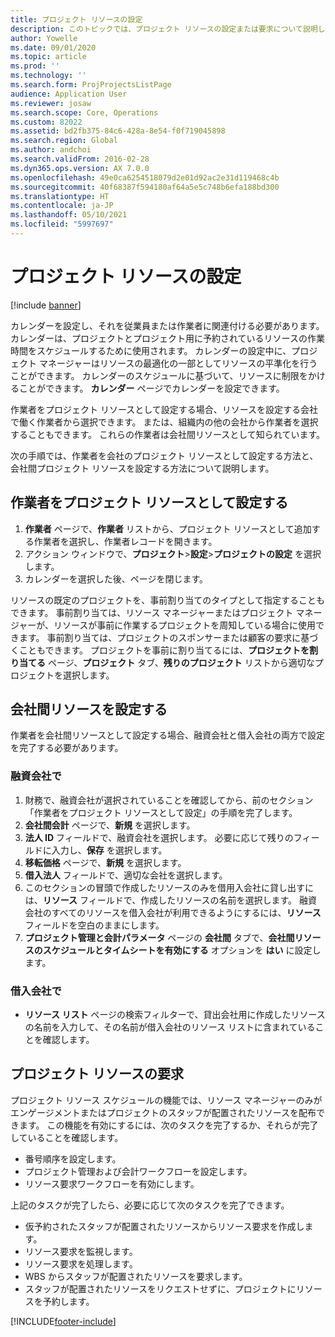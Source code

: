 ```yaml
---
title: プロジェクト リソースの設定
description: このトピックでは、プロジェクト リソースの設定または要求について説明します。
author: Yowelle
ms.date: 09/01/2020
ms.topic: article
ms.prod: ''
ms.technology: ''
ms.search.form: ProjProjectsListPage
audience: Application User
ms.reviewer: josaw
ms.search.scope: Core, Operations
ms.custom: 82022
ms.assetid: bd2fb375-84c6-428a-8e54-f0f719045898
ms.search.region: Global
ms.author: andchoi
ms.search.validFrom: 2016-02-28
ms.dyn365.ops.version: AX 7.0.0
ms.openlocfilehash: 49e0ca6254518079d2e01d92ac2e31d119468c4b
ms.sourcegitcommit: 40f68387f594180af64a5e5c748b6efa188bd300
ms.translationtype: HT
ms.contentlocale: ja-JP
ms.lasthandoff: 05/10/2021
ms.locfileid: "5997697"
---
```

# <a name="set-up-project-resources"></a>プロジェクト リソースの設定

[!include [banner](../includes/banner.md)]

カレンダーを設定し、それを従業員または作業者に関連付ける必要があります。 カレンダーは、プロジェクトとプロジェクト用に予約されているリソースの作業時間をスケジュールするために使用されます。 カレンダーの設定中に、プロジェクト マネージャーはリソースの最適化の一部としてリソースの平準化を行うことができます。 カレンダーのスケジュールに基づいて、リソースに制限をかけることができます。 **カレンダー** ページでカレンダーを設定できます。

作業者をプロジェクト リソースとして設定する場合、リソースを設定する会社で働く作業者から選択できます。 または、組織内の他の会社から作業者を選択することもできます。 これらの作業者は会社間リソースとして知られています。

次の手順では、作業者を会社のプロジェクト リソースとして設定する方法と、会社間プロジェクト リソースを設定する方法について説明します。

## <a name="set-up-a-worker-as-a-project-resource"></a>作業者をプロジェクト リソースとして設定する

1. **作業者** ページで、**作業者** リストから、プロジェクト リソースとして追加する作業者を選択し、作業者レコードを開きます。
2. アクション ウィンドウで、**プロジェクト**&gt;**設定**&gt;**プロジェクトの設定** を選択します。
3. カレンダーを選択した後、ページを閉じます。

リソースの既定のプロジェクトを、事前割り当てのタイプとして指定することもできます。 事前割り当ては、リソース マネージャーまたはプロジェクト マネージャーが、リソースが事前に作業するプロジェクトを周知している場合に使用できます。 事前割り当ては、プロジェクトのスポンサーまたは顧客の要求に基づくこともできます。 プロジェクトを事前に割り当てるには、**プロジェクトを割り当てる** ページ、**プロジェクト** タブ、**残りのプロジェクト** リストから適切なプロジェクトを選択します。

## <a name="set-up-an-intercompany-resource"></a>会社間リソースを設定する

作業者を会社間リソースとして設定する場合、融資会社と借入会社の両方で設定を完了する必要があります。

### <a name="in-the-lending-company"></a>融資会社で

1. 財務で、融資会社が選択されていることを確認してから、前のセクション「作業者をプロジェクト リソースとして設定」の手順を完了します。
2. **会社間会計** ページで、**新規** を選択します。
3. **法人 ID** フィールドで、融資会社を選択します。 必要に応じて残りのフィールドに入力し、**保存** を選択します。
4. **移転価格** ページで、**新規** を選択します。
5. **借入法人** フィールドで、適切な会社を選択します。
6. このセクションの冒頭で作成したリソースのみを借用入会社に貸し出すには、**リソース** フィールドで、作成したリソースの名前を選択します。 融資会社のすべてのリソースを借入会社が利用できるようにするには、**リソース** フィールドを空白のままにします。
7. **プロジェクト管理と会計パラメータ** ページの **会社間** タブで、**会社間リソースのスケジュールとタイムシートを有効にする** オプションを **はい** に設定します。

### <a name="in-the-borrowing-company"></a>借入会社で

- **リソース リスト** ページの検索フィルターで、貸出会社用に作成したリソースの名前を入力して、その名前が借入会社のリソース リストに含まれていることを確認します。

## <a name="request-project-resources"></a>プロジェクト リソースの要求
プロジェクト リソース スケジュールの機能では、リソース マネージャーのみがエンゲージメントまたはプロジェクトのスタッフが配置されたリソースを配布できます。 この機能を有効にするには、次のタスクを完了するか、それらが完了していることを確認します。

- 番号順序を設定します。
- プロジェクト管理および会計ワークフローを設定します。
- リソース要求ワークフローを有効にします。

上記のタスクが完了したら、必要に応じて次のタスクを完了できます。

- 仮予約されたスタッフが配置されたリソースからリソース要求を作成します。
- リソース要求を監視します。
- リソース要求を処理します。
- WBS からスタッフが配置されたリソースを要求します。
- スタッフが配置されたリソースをリクエストせずに、プロジェクトにリソースを予約します。


[!INCLUDE[footer-include](../includes/footer-banner.md)]